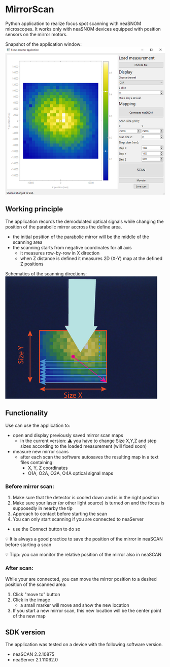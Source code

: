 # MirrorScan
Python application to realize focus spot scanning with neaSNOM microscopes.
It works only with neaSNOM devices equipped with position sensors on the mirror motors.

Snapshot of the application window:
![app_screenshot](/Images/app_screenshot.png)

## Working principle
The application records the demodulated optical signals while changing the position of the parabolic mirror accross the define area.
- the initial position of the parabolic mirror will be the middle of the scanning area
- the scanning starts from negative coordinates for all axis
  - it measures row-by-row in X direction 
  - when Z distance is defined it measures 2D (X-Y) map at the defined Z positions

Schematics of the scanning directions:
![scanning](/Images/scanning_schematics.png)

## Functionality
Use can use the application to:
- open and display previously saved mirror scan maps
  - in the current version: :warning: you have to change Size X,Y,Z and step sizes according to the loaded measurement (will fixed soon)
- measure new mirror scans
  - after each scan the software autosaves the resulting map in a text files containing:
    - X, Y, Z coordinates
    - O1A, O2A, O3A, O4A optical signal maps

### Before mirror scan:
1. Make sure that the detector is cooled down and is in the right position
2. Make sure your laser (or other light source) is turned on and the focus is supposedly in nearby the tip
3. Approach to contact before starting the scan
4. You can only start scanning if you are connected to neaServer
  - use the Connect button to do so

:bulb: It is always a good practice to save the position of the mirror in neaSCAN before starting a scan

:bulb: Tipp: you can monitor the relative position of the mirror also in neaSCAN

### After scan:
While your are connected, you can move the mirror position to a desired position of the scanned area:
1. Click "move to" button
2. Click in the image
   - a small marker will move and show the new location
3. If you start a new mirror scan, this new location will be the center point of the new map
  
## SDK version
The application was tested on a device with the following software version.
- neaSCAN 2.2.10875
- neaServer 2.1.11062.0
